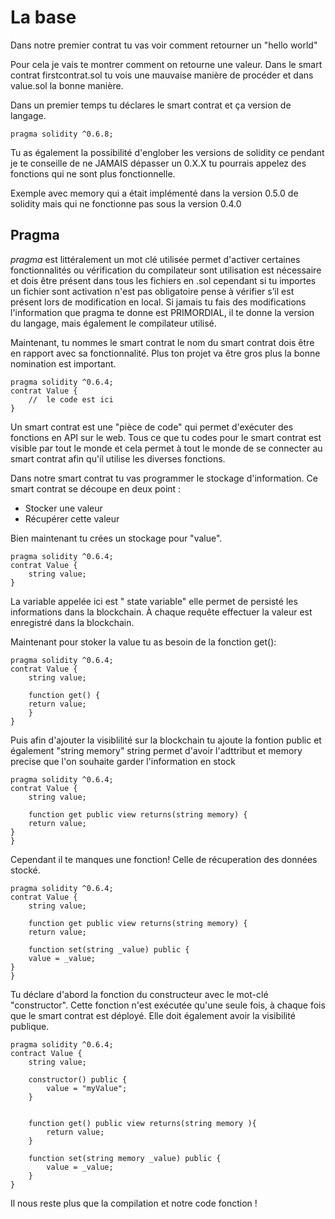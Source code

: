 # La base

Dans notre premier contrat  tu vas voir comment retourner un "hello world"

Pour cela je vais te montrer comment on retourne une valeur.
Dans le smart contrat firstcontrat.sol tu vois une mauvaise manière de procéder et dans value.sol la bonne manière.

Dans un premier temps tu déclares le smart contrat et ça version de langage.

```
pragma solidity ^0.6.8;
```

Tu as également la possibilité d'englober les versions de solidity ce pendant je te conseille de ne JAMAIS dépasser un 0.X.X tu pourrais appelez des fonctions qui ne sont plus fonctionnelle.

Exemple avec memory qui a était implémenté dans la version 0.5.0 de solidity mais qui ne fonctionne pas sous la version 0.4.0


 ## Pragma

 *pragma* est littéralement un mot clé utilisée permet d'activer certaines fonctionnalités ou vérification du compilateur sont utilisation est nécessaire et dois être présent dans tous les fichiers en .sol cependant si tu importes un fichier sont activation n'est pas obligatoire pense à vérifier s’il est présent lors de modification en local. Si jamais tu fais des modifications l'information que pragma te donne est PRIMORDIAL, il te donne la version du langage, mais également le compilateur utilisé.


Maintenant, tu nommes le smart contrat le nom du smart contrat dois être en rapport avec sa fonctionnalité. Plus ton projet va être gros plus la bonne nomination est important.


```
pragma solidity ^0.6.4;
contrat Value {
    //  le code est ici
}
```

Un smart contrat est une "pièce de code" qui permet d'exécuter des fonctions en API sur le web. Tous ce que tu codes pour le smart contrat est visible par tout le monde et cela permet à tout le monde de se connecter au smart contrat afin qu'il utilise les diverses fonctions.

Dans notre smart contrat tu vas programmer le stockage d'information. Ce smart contrat se découpe en deux point :

- Stocker une valeur
- Récupérer cette valeur

Bien maintenant tu crées un stockage pour "value".


```
pragma solidity ^0.6.4;
contrat Value {
    string value; 
}
```

La variable appelée ici est " state variable" elle permet de persisté les informations dans la blockchain. À chaque requête effectuer la valeur est enregistré dans la blockchain.


Maintenant pour stoker la value tu as besoin de la fonction get():

```
pragma solidity ^0.6.4;
contrat Value {
    string value; 

    function get() {
    return value;
    }
}
```

Puis afin d'ajouter la visiblilité sur la blockchain tu ajoute la fontion public et également "string memory" string permet d'avoir l'adttribut et memory precise que l'on souhaite garder l'information en stock

```
pragma solidity ^0.6.4;
contrat Value {
    string value; 

    function get public view returns(string memory) {
    return value;
}
}
```

Cependant il te manques une fonction! Celle de récuperation des données stocké.


```
pragma solidity ^0.6.4;
contrat Value {
    string value; 

    function get public view returns(string memory) {
    return value;

    function set(string _value) public {
    value = _value;
}
}
```

Tu déclare d'abord la fonction du constructeur avec le mot-clé "constructor". Cette fonction n'est exécutée qu'une seule fois, à chaque fois que le smart contrat est déployé. Elle doit également avoir la visibilité publique.

```
pragma solidity ^0.6.4;
contract Value {
    string value;

    constructor() public {
        value = "myValue";
    }


    function get() public view returns(string memory ){
        return value;
    }

    function set(string memory _value) public {
        value = _value;
    }
}
```


Il nous reste plus que la compilation et notre code fonction !